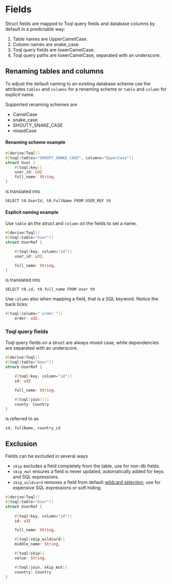 
# Fields
Struct fields are mapped to Toql query fields and database columns by default in a predictable way:
1. Table names are UpperCamelCase.
2. Column names are snake_case.
3. Toql query fields are lowerCamelCase.
4. Toql query paths are lowerCamelCase, separated with an underscore.


## Renaming tables and columns
To adjust the default naming to an existing database scheme use the attributes `tables` and `columns` for a renaming scheme or `table` and `column` for explicit name.

Supported renaming schemes are 
- CamelCase
- snake_case
- SHOUTY\_SNAKE\_CASE
- mixedCase

#### Renaming scheme example
```rust
#[derive(Toql)]
#[toql(tables="SHOUTY_SNAKE_CASE", columns="UpperCase")]
struct User {
	#[toql(key)]
  	user_id: u32
	full_name: String,
}
```
is translated into 

`SELECT t0.UserId, t0.FullName FROM USER_REF t0`

#### Explicit naming example
Use `table` an the struct and `column` on the fields to set a name.

```rust
#[derive(Toql)]
#[toql(table="User")]
struct UserRef {

	#[toql(key, column="id")]
	user_id: u32,

	full_name: String,
}
```
is translated into 

`SELECT t0.id, t0.full_name FROM User t0`

Use `column` also when mapping a field, that is a SQL keyword. Notice the back ticks:
```rust
#[toql(column="`order`")]
	order: u32,
```

### Toql query fields

Toql query fields on a struct are always mixed case, while dependencies are separated with an underscore.

```rust
#[derive(Toql)]
#[toql(table="User")]
struct UserRef {

	#[toql(key, column="id")]
	id: u32

	full_name: String,

	#[toql(join())]
	county: Country
}
```
is referred to as

`id, fullName, country_id`



## Exclusion
Fields can be excluded in several ways
- `skip` excludes a field completely from the table, use for non-db fields.
- `skip_mut` ensures a field is never updated, automatically added for keys and SQL expressions.
- `skip_wildcard` removes a field from default [wildcard selection](../5-query-language/2-select.md), use for expensive SQL expressions or soft hiding.


```rust
#[derive(Toql)]
#[toql(table="User")]
struct UserRef {
	
	#[toql(key, column="id")]
	id: u32

	full_name: String,

	#[toql(skip_wildcard)]
	middle_name: String,

	#[toql(skip)]
	value: String,

	#[toql(join, skip_mut)]
	country: Country
}
```
